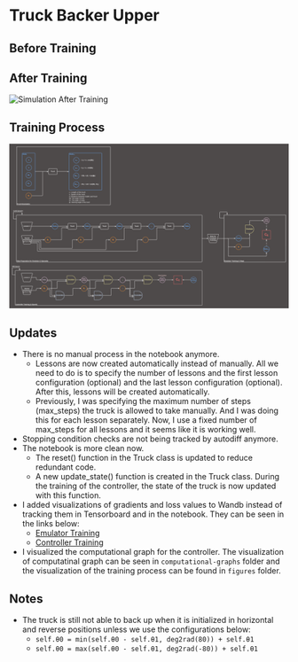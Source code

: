 # Truck Backer Upper 

## Before Training 

## After Training

![Simulation After Training](video/simulation.gif)


## Training Process 

![Training Process](figures/training-process.png)

## Updates 

- There is no manual process in the notebook anymore.
  - Lessons are now created automatically instead of manually. All we need to do is to specify the number of lessons and the first lesson configuration (optional) and the last lesson configuration (optional). After this, lessons will be created automatically.
  - Previously, I was specifying the maximum number of steps (max_steps) the truck is allowed to take manually. And I was doing this for each lesson separately. Now, I use a fixed number of max_steps for all lessons and it seems like it is working well.
- Stopping condition checks are not being tracked by autodiff anymore.
- The notebook is more clean now.
  - The reset() function in the Truck class is updated to reduce redundant code.
  - A new update_state() function is created in the Truck class. During the training of the controller, the state of the truck is now updated with this function.
- I added visualizations of gradients and loss values to Wandb instead of tracking them in Tensorboard and in the notebook. They can be seen in the links below:
  - [Emulator Training](https://api.wandb.ai/links/furkanozyurt21/ciflisl6)
  - [Controller Training](https://api.wandb.ai/links/furkanozyurt21/hgxga7y0)
- I visualized the computational graph for the controller. The visualization of computatinal graph can be seen in `computational-graphs` folder and the visualization of the training process can be found in `figures` folder.

## Notes
- The truck is still not able to back up when it is initialized in horizontal and reverse positions unless we use the configurations below:
  - `self.θ0 = min(self.θ0 - self.θ1, deg2rad(80)) + self.θ1`
  - `self.θ0 = max(self.θ0 - self.θ1, deg2rad(-80)) + self.θ1`
